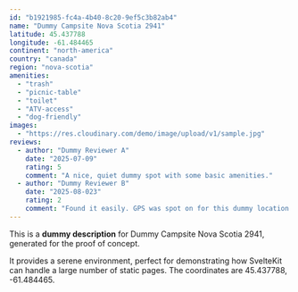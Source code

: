 ```yaml
---
id: "b1921985-fc4a-4b40-8c20-9ef5c3b82ab4"
name: "Dummy Campsite Nova Scotia 2941"
latitude: 45.437788
longitude: -61.484465
continent: "north-america"
country: "canada"
region: "nova-scotia"
amenities:
  - "trash"
  - "picnic-table"
  - "toilet"
  - "ATV-access"
  - "dog-friendly"
images:
  - "https://res.cloudinary.com/demo/image/upload/v1/sample.jpg"
reviews:
  - author: "Dummy Reviewer A"
    date: "2025-07-09"
    rating: 5
    comment: "A nice, quiet dummy spot with some basic amenities."
  - author: "Dummy Reviewer B"
    date: "2025-08-023"
    rating: 2
    comment: "Found it easily. GPS was spot on for this dummy location."
---
```


This is a **dummy description** for Dummy Campsite Nova Scotia 2941, generated for the proof of concept.

It provides a serene environment, perfect for demonstrating how SvelteKit can handle a large number of static pages. The coordinates are 45.437788, -61.484465.
